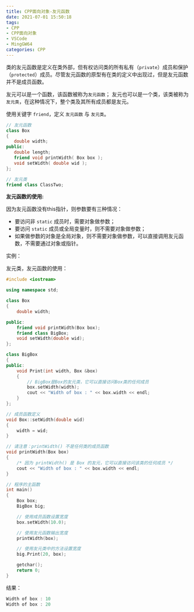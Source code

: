 ```yaml
---
title: CPP面向对象-友元函数
date: 2021-07-01 15:50:18
tags:
- CPP
- CPP面向对象
- VSCode
- MingGW64
categories: CPP
---
```


类的友元函数是定义在类外部，但有权访问类的所有私有（`private`）成员和保护（`protected`）成员。尽管友元函数的原型有在类的定义中出现过，但是友元函数并不是成员函数。

友元可以是一个函数，该函数被称为`友元函数`；
友元也可以是一个类，该类被称为`友元类`，在这种情况下，整个类及其所有成员都是友元。

使用关键字 `friend`，定义 `友元函数` 与 `友元类`。

```cpp
// 友元函数
class Box
{
   double width;
public:
   double length;
   friend void printWidth( Box box );
   void setWidth( double wid );
};

// 友元类
friend class ClassTwo;
```
<!--more-->

**友元函数的使用:**

因为友元函数没有this指针，则参数要有三种情况： 

* 要访问非 `static` 成员时，需要对象做参数；
* 要访问 `static` 成员或全局变量时，则不需要对象做参数；
* 如果做参数的对象是全局对象，则不需要对象做参数，可以直接调用友元函数，不需要通过对象或指针。

实例：

友元类，友元函数的使用：

```cpp
#include <iostream>

using namespace std;

class Box
{
    double width;

public:
    friend void printWidth(Box box);
    friend class BigBox;
    void setWidth(double wid);
};

class BigBox
{
public:
    void Print(int width, Box &box)
    {
        // BigBox是Box的友元类，它可以直接访问Box类的任何成员
        box.setWidth(width);
        cout << "Width of box : " << box.width << endl;
    }
};

// 成员函数定义
void Box::setWidth(double wid)
{
    width = wid;
}

// 请注意：printWidth() 不是任何类的成员函数
void printWidth(Box box)
{
    /* 因为 printWidth() 是 Box 的友元，它可以直接访问该类的任何成员 */
    cout << "Width of box : " << box.width << endl;
}

// 程序的主函数
int main()
{
    Box box;
    BigBox big;

    // 使用成员函数设置宽度
    box.setWidth(10.0);

    // 使用友元函数输出宽度
    printWidth(box);

    // 使用友元类中的方法设置宽度
    big.Print(20, box);

    getchar();
    return 0;
}
```

结果：

```cpp
Width of box : 10
Width of box : 20
```